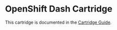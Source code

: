 # OpenShift Dash Cartridge
This cartridge is documented in the [Cartridge Guide](http://openshift.github.io/documentation/oo_cartridge_guide.html#phpmyadmin).
